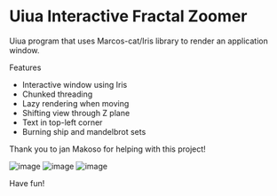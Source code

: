 # Uiua Interactive Fractal Zoomer
Uiua program that uses Marcos-cat/Iris library to render an application window.

Features
  - Interactive window using Iris
  - Chunked threading
  - Lazy rendering when moving
  - Shifting view through Z plane
  - Text in top-left corner
  - Burning ship and mandelbrot sets

Thank you to jan Makoso for helping with this project!

![image](https://github.com/user-attachments/assets/70a02481-bdf9-4091-96c7-d1b9c16254d9) 
![image](https://github.com/user-attachments/assets/1c0c5a61-b572-4632-ba3c-ae06f97f1ad6) 
![image](https://github.com/user-attachments/assets/5faf4df9-2eb5-4bc9-aed7-af70ebc76cf1)

Have fun!
